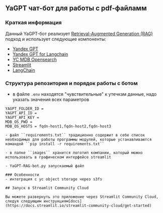 ## YaGPT чат-бот для работы с pdf-файламм

### Краткая информация
Данный YaGPT-бот реализует [Retrieval-Augmented Generation (RAG)](https://github.com/yandex-cloud-examples/yc-yandexgpt-qa-bot-for-docs/blob/main/README.md) подход
и использует следующие компоненты:
- [Yandex GPT](https://cloud.yandex.ru/services/yandexgpt)
- [Yandex GPT for Langchain](https://pypi.org/project/yandex-chain/)
- [YC MDB Opensearch](https://cloud.yandex.ru/docs/managed-opensearch/)
- [Streamlit](https://streamlit.io/)
- [LangChain](https://python.langchain.com/)

### Структура репозитория и порядок работы с ботом
- в файле ``.env`` находятся "чувствительные" к утечкам данные, надо указать значения всех параметров
``````
YAGPT_FOLDER_ID = 
YAGPT_API_ID = 
YAGPT_API_KEY = 
MDB_OS_PWD = 
MDB_OS_HOSTS = fqdn-host1,fqdn-host2,fqdn-host3

- файл ``requirements.txt`` традиционно содержит в себе список необходимых для работы программы модулей, которые устанавливаются командой ``pip install -r requirements.txt``

- в папке ``images`` хранится логотип компании, который можно использовать в графическом интерфейсе streamlit

- YaGPT-RAG-bot.py запускаемый файл

### Особенности
- интеграция с yc object storage через s3fs

## Запуск в Streamlit Community Cloud

Вы можете развернуть это приложение через Streamlit Community Cloud, следуя следующим инструкциям[docs](https://docs.streamlit.io/streamlit-community-cloud/get-started)

